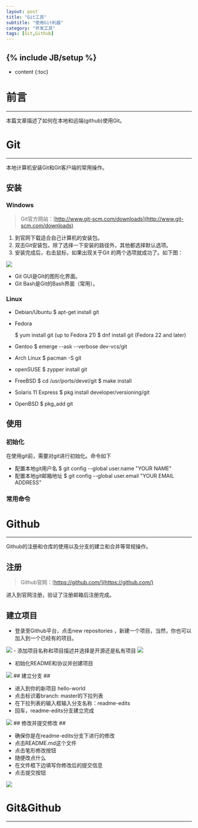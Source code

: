 ```yaml
---
layout: post
title: "Git工具"
subtitle: "使用Git利器"
category: "开发工具"
tags: [Git,Github]
---
```

{% include JB/setup %}
---
* content
{:toc}

# 前言 #
---

本篇文章描述了如何在本地和远端(github)使用Git。

# Git #
---

本地计算机安装Git和Git客户端的常用操作。

## 安装 ##

### Windows ###
> Git官方网站：[http://www.git-scm.com/downloads](http://www.git-scm.com/downloads)


1. 到官网下载适合自己计算机的安装包。
2. 双击Git安装包，除了选择一下安装的路径外，其他都选择默认选项。
3. 安装完成后，右击鼠标，如果出现关于Git 的两个选项就成功了。如下图：

<a >
    <img src="{{ site.baseurl }}/img/blog/window_git.GIF">
</a>

- Git GUI是GIt的图形化界面。
- Git Bash是Git的Bash界面（常用）。

### Linux ###

- Debian/Ubuntu
    $ apt-get install git

- Fedora

    $ yum install git (up to Fedora 21)
    $ dnf install git (Fedora 22 and later)

- Gentoo
    $ emerge --ask --verbose dev-vcs/git

- Arch Linux
    $ pacman -S git

- openSUSE
    $ zypper install git

- FreeBSD
    $ cd /usr/ports/devel/git
    $ make install

- Solaris 11 Express
    $ pkg install developer/versioning/git

- OpenBSD
    $ pkg_add git

## 使用 ##

### 初始化 ###

在使用git前，需要对git进行初始化。命令如下


- 配置本地git用户名
    $ git config --global user.name "YOUR NAME"
- 配置本地git邮箱地址
    $ git config --global user.email "YOUR EMAIL ADDRESS"

### 常用命令 ###


# Github #
---

Github的注册和仓库的使用以及分支的建立和合并等常规操作。

## 注册 ##

> Github官网：[https://github.com/](https://github.com/)

进入到官网注册，验证了注册邮箱后注册完成。

## 建立项目 ##

- 登录至Github平台，点击new repositories ，新建一个项目，当然，你也可以加入到一个已经有的项目。
<a >
    <img src="{{ site.baseurl }}/img/blog/repo-create.png">
</a>
- 添加项目名称和项目描述并选择是开源还是私有项目
<a >
    <img src="{{ site.baseurl }}/img/blog/create-repository-public-private.png">
</a>

- 初始化README和协议并创建项目
<a >
    <img src="{{ site.baseurl }}/img/blog/create-repository-button.png">
</a>
## 建立分支 ##

- 进入到你的新项目 hello-world
- 点击标识着branch: master的下拉列表
- 在下拉列表的输入框输入分支名称：readme-edits
- 回车，readme-edits分支建立完成
<a >
    <img src="{{ site.baseurl }}/img/blog/readme-edits.gif">
</a>
## 修改并提交修改 ##

- 确保你是在readme-edits分支下进行的修改
- 点击README.md这个文件
- 点击笔形修改按钮
- 随便改点什么
- 在文件框下边填写你修改后的提交信息
- 点击提交按钮
<a >
    <img src="{{ site.baseurl }}/img/blog/commit.png">
</a>

# Git&Github #
---
